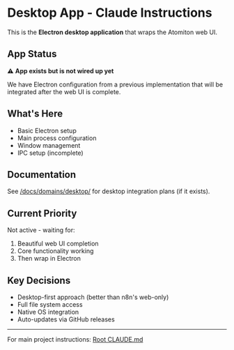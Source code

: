 # Desktop App - Claude Instructions

This is the **Electron desktop application** that wraps the Atomiton web UI.

## App Status

⚠️ **App exists but is not wired up yet**

We have Electron configuration from a previous implementation that will be integrated after the web UI is complete.

## What's Here

- Basic Electron setup
- Main process configuration
- Window management
- IPC setup (incomplete)

## Documentation

See [/docs/domains/desktop/](../../../docs/domains/desktop/) for desktop integration plans (if it exists).

## Current Priority

Not active - waiting for:

1. Beautiful web UI completion
2. Core functionality working
3. Then wrap in Electron

## Key Decisions

- Desktop-first approach (better than n8n's web-only)
- Full file system access
- Native OS integration
- Auto-updates via GitHub releases

---

For main project instructions: [Root CLAUDE.md](../../../.claude/CLAUDE.md)
